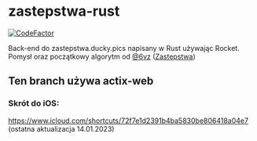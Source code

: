 # zastepstwa-rust

[![CodeFactor](https://www.codefactor.io/repository/github/duckyblender/zastepstwa-rust/badge)](https://www.codefactor.io/repository/github/duckyblender/zastepstwa-rust)

Back-end do zastepstwa.ducky.pics napisany w Rust używając Rocket.
Pomysł oraz początkowy algorytm od [@6vz](https://github.com/6vz) ([Zastępstwa](https://github.com/6vz/zastepstwa))

## Ten branch używa actix-web

### Skrót do iOS:

https://www.icloud.com/shortcuts/72f7e1d2391b4ba5830be806418a04e7
(ostatna aktualizacja 14.01.2023)
